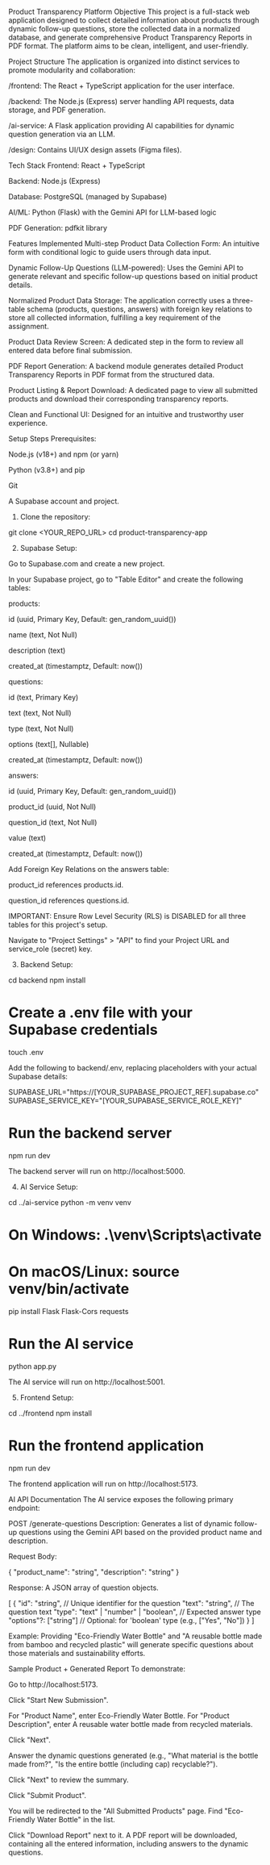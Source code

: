 Product Transparency Platform
Objective
This project is a full-stack web application designed to collect detailed information about products through dynamic follow-up questions, store the collected data in a normalized database, and generate comprehensive Product Transparency Reports in PDF format. The platform aims to be clean, intelligent, and user-friendly.

Project Structure
The application is organized into distinct services to promote modularity and collaboration:

/frontend: The React + TypeScript application for the user interface.

/backend: The Node.js (Express) server handling API requests, data storage, and PDF generation.

/ai-service: A Flask application providing AI capabilities for dynamic question generation via an LLM.

/design: Contains UI/UX design assets (Figma files).

Tech Stack
Frontend: React + TypeScript

Backend: Node.js (Express)

Database: PostgreSQL (managed by Supabase)

AI/ML: Python (Flask) with the Gemini API for LLM-based logic

PDF Generation: pdfkit library

Features Implemented
Multi-step Product Data Collection Form: An intuitive form with conditional logic to guide users through data input.

Dynamic Follow-Up Questions (LLM-powered): Uses the Gemini API to generate relevant and specific follow-up questions based on initial product details.

Normalized Product Data Storage: The application correctly uses a three-table schema (products, questions, answers) with foreign key relations to store all collected information, fulfilling a key requirement of the assignment.

Product Data Review Screen: A dedicated step in the form to review all entered data before final submission.

PDF Report Generation: A backend module generates detailed Product Transparency Reports in PDF format from the structured data.

Product Listing & Report Download: A dedicated page to view all submitted products and download their corresponding transparency reports.

Clean and Functional UI: Designed for an intuitive and trustworthy user experience.

Setup Steps
Prerequisites:

Node.js (v18+) and npm (or yarn)

Python (v3.8+) and pip

Git

A Supabase account and project.

1. Clone the repository:

git clone <YOUR_REPO_URL>
cd product-transparency-app

2. Supabase Setup:

Go to Supabase.com and create a new project.

In your Supabase project, go to "Table Editor" and create the following tables:

products:

id (uuid, Primary Key, Default: gen_random_uuid())

name (text, Not Null)

description (text)

created_at (timestamptz, Default: now())

questions:

id (text, Primary Key)

text (text, Not Null)

type (text, Not Null)

options (text[], Nullable)

created_at (timestamptz, Default: now())

answers:

id (uuid, Primary Key, Default: gen_random_uuid())

product_id (uuid, Not Null)

question_id (text, Not Null)

value (text)

created_at (timestamptz, Default: now())

Add Foreign Key Relations on the answers table:

product_id references products.id.

question_id references questions.id.

IMPORTANT: Ensure Row Level Security (RLS) is DISABLED for all three tables for this project's setup.

Navigate to "Project Settings" > "API" to find your Project URL and service_role (secret) key.

3. Backend Setup:

cd backend
npm install
# Create a .env file with your Supabase credentials
touch .env

Add the following to backend/.env, replacing placeholders with your actual Supabase details:

SUPABASE_URL="https://[YOUR_SUPABASE_PROJECT_REF].supabase.co"
SUPABASE_SERVICE_KEY="[YOUR_SUPABASE_SERVICE_ROLE_KEY]"

# Run the backend server
npm run dev

The backend server will run on http://localhost:5000.

4. AI Service Setup:

cd ../ai-service
python -m venv venv
# On Windows: .\venv\Scripts\activate
# On macOS/Linux: source venv/bin/activate
pip install Flask Flask-Cors requests
# Run the AI service
python app.py

The AI service will run on http://localhost:5001.

5. Frontend Setup:

cd ../frontend
npm install
# Run the frontend application
npm run dev

The frontend application will run on http://localhost:5173.

AI API Documentation
The AI service exposes the following primary endpoint:

POST /generate-questions
Description: Generates a list of dynamic follow-up questions using the Gemini API based on the provided product name and description.

Request Body:

{
    "product_name": "string",
    "description": "string"
}

Response: A JSON array of question objects.

[
    {
        "id": "string",       // Unique identifier for the question
        "text": "string",     // The question text
        "type": "text" | "number" | "boolean", // Expected answer type
        "options"?: ["string"] // Optional: for 'boolean' type (e.g., ["Yes", "No"])
    }
]

Example: Providing "Eco-Friendly Water Bottle" and "A reusable bottle made from bamboo and recycled plastic" will generate specific questions about those materials and sustainability efforts.

Sample Product + Generated Report
To demonstrate:

Go to http://localhost:5173.

Click "Start New Submission".

For "Product Name", enter Eco-Friendly Water Bottle. For "Product Description", enter A reusable water bottle made from recycled materials.

Click "Next".

Answer the dynamic questions generated (e.g., "What material is the bottle made from?", "Is the entire bottle (including cap) recyclable?").

Click "Next" to review the summary.

Click "Submit Product".

You will be redirected to the "All Submitted Products" page. Find "Eco-Friendly Water Bottle" in the list.

Click "Download Report" next to it. A PDF report will be downloaded, containing all the entered information, including answers to the dynamic questions.